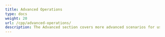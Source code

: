 ```yaml
---
title: Advanced Operations
type: docs
weight: 20
url: /cpp/advanced-operations/
description: The Advanced section covers more advanced scenarios for using Aspose.OCR.Cpp.
---
```

